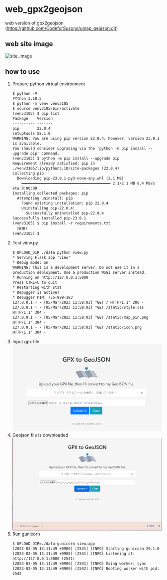 # web_gpx2geojson

web version of gpx2geojson (https://github.com/CodeforSusono/umap_geojson.git)

## web site image

![site_image](https://user-images.githubusercontent.com/13390370/73189211-6038e600-4167-11ea-9211-2c011a084aa0.PNG)

## how to use

1. Prepare python virtual environment  
    ```
    $ python -V
    PYthon 3.10.5
    $ python -m venv venv3105
    $ source venv3105/bin/activate
    (venv3105) $ pip list
    Package    Version
    ---------- -------
    pip        22.0.4
    setuptools 58.1.0
    WARNING: You are using pip version 22.0.4; however, version 23.0.1 is available.
    You should consider upgrading via the 'python -m pip install --upgrade pip' command.
    (venv3105) $ python -m pip install --upgrade pip
    Requirement already satisfied: pip in ./venv3105/lib/python3.10/site-packages (22.0.4)
    Collecting pip
      Downloading pip-23.0.1-py3-none-any.whl (2.1 MB)
        ━━━━━━━━━━━━━━━━━━━━━━━━━━━━━━━━━━━━━━━━ 2.1/2.1 MB 8.4 MB/s eta 0:00:00
    Installing collected packages: pip
      Attempting uninstall: pip
        Found existing installation: pip 22.0.4
        Uninstalling pip-22.0.4:
          Successfully uninstalled pip-22.0.4
    Successfully installed pip-23.0.1
    (venv3105) $ pip install -r requirements.txt
    　（省略）
    (venv3105) $
    ```
1. Test view.py
    ```
    $ UPLOAD_DIR ./data python view.py
    * Serving Flask app 'view'
    * Debug mode: on
    WARNING: This is a development server. Do not use it in a production deployment. Use a production WSGI server instead.
    * Running on http://127.0.0.1:5000
    Press CTRL+C to quit
    * Restarting with stat
    * Debugger is active!
    * Debugger PIN: 755-989-183
    127.0.0.1 - - [05/Mar/2023 11:58:03] "GET / HTTP/1.1" 200 -
    127.0.0.1 - - [05/Mar/2023 11:58:03] "GET /static/style.css HTTP/1.1" 304 -
    127.0.0.1 - - [05/Mar/2023 11:58:03] "GET /static/map_pin.png HTTP/1.1" 304 -
    127.0.0.1 - - [05/Mar/2023 11:58:03] "GET /static/icon.png HTTP/1.1" 304 -
    ```
1. Input gpx file
  ![アップロードするgpxファイルを指定](static/input_gpxfile.png)
1. Geojson file is downloaded
  ![処理結果のgeojsonファイルがダウンロードされる](static/downloaded_resultfile.png) 
1. Run gunicorn
    ```
    $ UPLOAD_DIR=./data gunicorn view:app
    [2023-03-05 13:11:49 +0900] [2541] [INFO] Starting gunicorn 20.1.0
    [2023-03-05 13:11:49 +0900] [2541] [INFO] Listening at: http://127.0.0.1:8000 (2541)
    [2023-03-05 13:11:49 +0900] [2541] [INFO] Using worker: sync
    [2023-03-05 13:11:49 +0900] [2542] [INFO] Booting worker with pid: 2542
    ```
